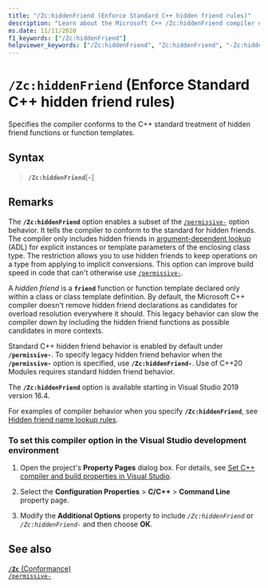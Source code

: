 ```yaml
---
title: "/Zc:hiddenFriend (Enforce Standard C++ hidden friend rules)"
description: "Learn about the Microsoft C++ /Zc:hiddenFriend compiler option for conforming or relaxed hidden friend compatibility."
ms.date: 11/11/2020
f1_keywords: ["/Zc:hiddenFriend"]
helpviewer_keywords: ["/Zc:hiddenFriend", "Zc:hiddenFriend", "-Zc:hiddenFriend"]
---
```

# `/Zc:hiddenFriend` (Enforce Standard C++ hidden friend rules)

Specifies the compiler conforms to the C++ standard treatment of hidden friend functions or function templates.

## Syntax

> **`/Zc:hiddenFriend`**\[**`-`**]

## Remarks

The **`/Zc:hiddenFriend`** option enables a subset of the [`/permissive-`](permissive-standards-conformance.md) option behavior. It tells the compiler to conform to the standard for hidden friends. The compiler only includes hidden friends in [argument-dependent lookup](../../cpp/argument-dependent-name-koenig-lookup-on-functions.md) (ADL) for explicit instances or template parameters of the enclosing class type. The restriction allows you to use hidden friends to keep operations on a type from applying to implicit conversions. This option can improve build speed in code that can't otherwise use [`/permissive-`](permissive-standards-conformance.md).

A *hidden friend* is a **`friend`** function or function template declared only within a class or class template definition. By default, the Microsoft C++ compiler doesn't remove hidden friend declarations as candidates for overload resolution everywhere it should. This legacy behavior can slow the compiler down by including the hidden friend functions as possible candidates in more contexts.

Standard C++ hidden friend behavior is enabled by default under **`/permissive-`**. To specify legacy hidden friend behavior when the **`/permissive-`** option is specified, use **`/Zc:hiddenFriend-`**. Use of C++20 Modules requires standard hidden friend behavior.

The **`/Zc:hiddenFriend`** option is available starting in Visual Studio 2019 version 16.4.

For examples of compiler behavior when you specify **`/Zc:hiddenFriend`**, see [Hidden friend name lookup rules](./permissive-standards-conformance.md#hidden-friend-name-lookup-rules).

### To set this compiler option in the Visual Studio development environment

1. Open the project's **Property Pages** dialog box. For details, see [Set C++ compiler and build properties in Visual Studio](../working-with-project-properties.md).

1. Select the **Configuration Properties** > **C/C++** > **Command Line** property page.

1. Modify the **Additional Options** property to include *`/Zc:hiddenFriend`* or *`/Zc:hiddenFriend-`* and then choose **OK**.

## See also

[**`/Zc`** (Conformance)](zc-conformance.md)\
[`/permissive-`](permissive-standards-conformance.md)
